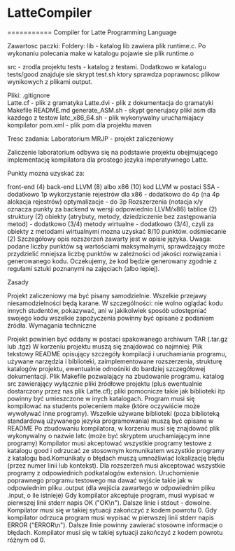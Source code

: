 # LatteCompiler
===========
Compiler for Latte Programming Language

Zawartosc paczki:
Foldery:
lib   - katalog lib zawiera plik runtime.c. Po wykonaniu polecania make w katalogu pojawie sie plik runtime.o
	
src	  - zrodla projektu 
tests - katalog z testami. Dodatkowo w katalogu tests/good znajduje sie skrypt test.sh ktory sprawdza poprawnosc
        plikow wynikowych z plikami output.

Pliki:
.gitignore	
Latte.cf	- plik z gramatyka
Latte.dvi	- plik z dokumentacja do gramatyki
Makefile
README.md
generate_ASM.sh	- skypt generujacy pliki asm dla kazdego z testow
latc_x86_64.sh	- plik wykonywalny uruchamiajacy kompilator
pom.xml         - plik pom dla projektu maven



Tresc zadania:
Laboratorium MRJP - projekt zaliczeniowy

Zaliczenie laboratorium odbywa się na podstawie projektu obejmującego implementację kompilatora dla prostego jezyka imperatywnego Latte.


Punkty mozna uzyskać za:

front-end (4)
back-end LLVM (8) albo x86 (10)
kod LLVM w postaci SSA - dodatkowo 1p
wykorzystanie rejestrów dla x86 - dodatkowo do 4p (na 4p alokacja rejestrów)
optymalizacje - do 3p
Rozszerzenia (notacja x/y oznacza punkty za backend w wersji odpowiednio LLVM/x86)
tablice (2)
struktury (2)
obiekty (atrybuty, metody, dziedziczenie bez zastępowania metod) - dodatkowo (3/4)
metody wirtualne - dodatkowo (3/4), czyli za obiekty z metodami wirtualnymi mozna uzyskać 8/10 punktów.
odśmiecanie (2)
Szczegółowy opis rozszerzeń zawarty jest w opisie języka.
Uwaga: podane liczby punktów są wartościami maksymalnymi, sprawdzający może przydzielić mniejsza liczbę punktów w zależności od jakości rozwiązania i generowanego kodu. Oczekujemy, że kod będzie generowany zgodnie z regułami sztuki poznanymi na zajęciach (albo lepiej).

Zasady

Projekt zaliczeniowy ma być pisany samodzielnie. Wszelkie przejawy niesamodzielności będą karane. W szczególności:
nie wolno oglądać kodu innych studentów, pokazywać, ani w jakikolwiek sposób udostępniać swojego kodu
wszelkie zapożyczenia powinny być opisane z podaniem źródła.
Wymagania techniczne

Projekt powinien być oddany w postaci spakowanego archiwum TAR (.tar.gz lub .tgz)
W korzeniu projektu muszą się znajdować co najmniej:
Plik tekstowy README opisujący szczegóły kompilacji i uruchamiania programu, używane narzędzia i biblioteki, zaimplementowane rozszerzenia, strukturę katalogów projektu, ewentualnie odnośniki do bardziej szczegółowej dokumentacji.
Plik Makefile pozwalający na zbudowanie programu.
katalog src zawierający wyłącznie pliki źródłowe projektu (plus ewentualnie dostarczony przez nas plik Latte.cf); pliki pomocnicze takie jak biblioteki itp powinny być umieszczone w inych katalogach.
Program musi się kompilować na students poleceniem make (które oczywiście może wywoływać inne programy).
Wszelkie używane biblioteki (poza biblioteką standardową używanego jezyka programowania) muszą być opisane w README
Po zbudowaniu kompilatora, w korzeniu musi się znajdować plik wykonywalny o nazwie latc (może być skryptem uruchamiającym inne programy)
Kompilator musi akceptować wszystkie programy testowe z katalogu good i odrzucać ze stosownym komunikatem wszystkie programy z katalogu bad.Komunikaty o błędach muszą umnożliwiać lokalizację błędu (przez numer linii lub kontekst). Dla rozszerzeń musi akceptować wszystkie programy z odpowiednich podkatalogów extension. Uruchomienie poprawnego programu testowego ma dawać wyjście takie jak w odpowiednim pliku .output (dla wejścia zawartego w odpowiednim pliku .input, o ile istnieje)
Gdy kompilator akceptuje program, musi wypisać w pierwszej linii stderr napis OK ("OK\n"). Dalsze linie i stdout - dowolne. Kompilator musi się w takiej sytuacji zakończyć z kodem powrotu 0.
Gdy kompilator odrzuca program musi wypisać w pierwszej linii stderr napis ERROR ("ERROR\n"). Dalsze linie powinny zawierać stosowne informacje o błędach. Kompilator musi się w takiej sytuacji zakończyć z kodem powrotu różnym od 0.